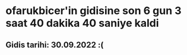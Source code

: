 # ofarukbicer'in gidisine son 6 gun 3 saat 40 dakika 40 saniye kaldi

## Gidis tarihi: 30.09.2022 :(